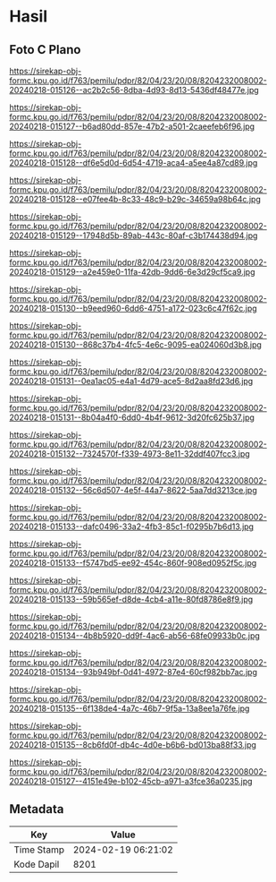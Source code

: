 # Hasil

## Foto C Plano

https://sirekap-obj-formc.kpu.go.id/f763/pemilu/pdpr/82/04/23/20/08/8204232008002-20240218-015126--ac2b2c56-8dba-4d93-8d13-5436df48477e.jpg

https://sirekap-obj-formc.kpu.go.id/f763/pemilu/pdpr/82/04/23/20/08/8204232008002-20240218-015127--b6ad80dd-857e-47b2-a501-2caeefeb6f96.jpg

https://sirekap-obj-formc.kpu.go.id/f763/pemilu/pdpr/82/04/23/20/08/8204232008002-20240218-015128--df6e5d0d-6d54-4719-aca4-a5ee4a87cd89.jpg

https://sirekap-obj-formc.kpu.go.id/f763/pemilu/pdpr/82/04/23/20/08/8204232008002-20240218-015128--e07fee4b-8c33-48c9-b29c-34659a98b64c.jpg

https://sirekap-obj-formc.kpu.go.id/f763/pemilu/pdpr/82/04/23/20/08/8204232008002-20240218-015129--17948d5b-89ab-443c-80af-c3b174438d94.jpg

https://sirekap-obj-formc.kpu.go.id/f763/pemilu/pdpr/82/04/23/20/08/8204232008002-20240218-015129--a2e459e0-11fa-42db-9dd6-6e3d29cf5ca9.jpg

https://sirekap-obj-formc.kpu.go.id/f763/pemilu/pdpr/82/04/23/20/08/8204232008002-20240218-015130--b9eed960-6dd6-4751-a172-023c6c47f62c.jpg

https://sirekap-obj-formc.kpu.go.id/f763/pemilu/pdpr/82/04/23/20/08/8204232008002-20240218-015130--868c37b4-4fc5-4e6c-9095-ea024060d3b8.jpg

https://sirekap-obj-formc.kpu.go.id/f763/pemilu/pdpr/82/04/23/20/08/8204232008002-20240218-015131--0ea1ac05-e4a1-4d79-ace5-8d2aa8fd23d6.jpg

https://sirekap-obj-formc.kpu.go.id/f763/pemilu/pdpr/82/04/23/20/08/8204232008002-20240218-015131--8b04a4f0-6dd0-4b4f-9612-3d20fc625b37.jpg

https://sirekap-obj-formc.kpu.go.id/f763/pemilu/pdpr/82/04/23/20/08/8204232008002-20240218-015132--7324570f-f339-4973-8e11-32ddf407fcc3.jpg

https://sirekap-obj-formc.kpu.go.id/f763/pemilu/pdpr/82/04/23/20/08/8204232008002-20240218-015132--56c6d507-4e5f-44a7-8622-5aa7dd3213ce.jpg

https://sirekap-obj-formc.kpu.go.id/f763/pemilu/pdpr/82/04/23/20/08/8204232008002-20240218-015133--dafc0496-33a2-4fb3-85c1-f0295b7b6d13.jpg

https://sirekap-obj-formc.kpu.go.id/f763/pemilu/pdpr/82/04/23/20/08/8204232008002-20240218-015133--f5747bd5-ee92-454c-860f-908ed0952f5c.jpg

https://sirekap-obj-formc.kpu.go.id/f763/pemilu/pdpr/82/04/23/20/08/8204232008002-20240218-015133--59b565ef-d8de-4cb4-a11e-80fd8786e8f9.jpg

https://sirekap-obj-formc.kpu.go.id/f763/pemilu/pdpr/82/04/23/20/08/8204232008002-20240218-015134--4b8b5920-dd9f-4ac6-ab56-68fe09933b0c.jpg

https://sirekap-obj-formc.kpu.go.id/f763/pemilu/pdpr/82/04/23/20/08/8204232008002-20240218-015134--93b949bf-0d41-4972-87e4-60cf982bb7ac.jpg

https://sirekap-obj-formc.kpu.go.id/f763/pemilu/pdpr/82/04/23/20/08/8204232008002-20240218-015135--6f138de4-4a7c-46b7-9f5a-13a8ee1a76fe.jpg

https://sirekap-obj-formc.kpu.go.id/f763/pemilu/pdpr/82/04/23/20/08/8204232008002-20240218-015135--8cb6fd0f-db4c-4d0e-b6b6-bd013ba88f33.jpg

https://sirekap-obj-formc.kpu.go.id/f763/pemilu/pdpr/82/04/23/20/08/8204232008002-20240218-015127--4151e49e-b102-45cb-a971-a3fce36a0235.jpg


## Metadata

| Key        | Value               |
| ---------- | ------------------- |
| Time Stamp | 2024-02-19 06:21:02 |
| Kode Dapil | 8201                |



